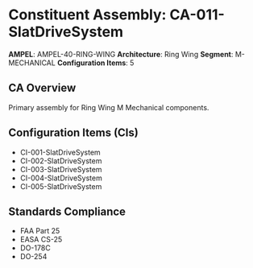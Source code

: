 # Constituent Assembly: CA-011-SlatDriveSystem

**AMPEL**: AMPEL-40-RING-WING
**Architecture**: Ring Wing
**Segment**: M-MECHANICAL
**Configuration Items**: 5

## CA Overview
Primary assembly for Ring Wing M Mechanical components.

## Configuration Items (CIs)
- CI-001-SlatDriveSystem
- CI-002-SlatDriveSystem
- CI-003-SlatDriveSystem
- CI-004-SlatDriveSystem
- CI-005-SlatDriveSystem

## Standards Compliance
- FAA Part 25
- EASA CS-25
- DO-178C
- DO-254
